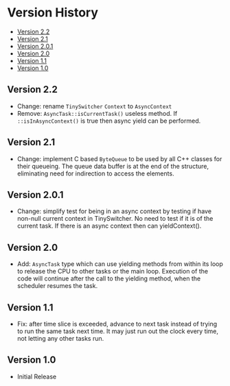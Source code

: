 # Version History

[TOC]: #

- [Version 2.2](#version-22)
- [Version 2.1](#version-21)
- [Version 2.0.1](#version-201)
- [Version 2.0](#version-20)
- [Version 1.1](#version-11)
- [Version 1.0](#version-10)


## Version 2.2

* Change: rename `TinySwitcher` `Context` to `AsyncContext`
* Remove: `AsyncTask::isCurrentTask()` useless method. If
  `::isInAsyncContext()` is true then async yield can be performed.

## Version 2.1

* Change: implement C based `ByteQueue` to be used by all C++ classes
  for their queueing. The queue data buffer is at the end of the
  structure, eliminating need for indirection to access the elements.

## Version 2.0.1

* Change: simplify test for being in an async context by testing if have
  non-null current context in TinySwitcher. No need to test if it is of
  the current task. If there is an async context then can
  yieldContext().

## Version 2.0

* Add: `AsyncTask` type which can use yielding methods from within its
  loop to release the CPU to other tasks or the main loop. Execution of
  the code will continue after the call to the yielding method, when the
  scheduler resumes the task.

## Version 1.1

* Fix: after time slice is exceeded, advance to next task instead of
  trying to run the same task next time. It may just run out the clock
  every time, not letting any other tasks run.

## Version 1.0

* Initial Release

